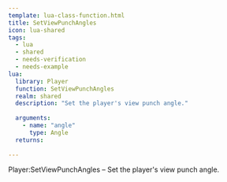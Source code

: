```yaml
---
template: lua-class-function.html
title: SetViewPunchAngles
icon: lua-shared
tags:
  - lua
  - shared
  - needs-verification
  - needs-example
lua:
  library: Player
  function: SetViewPunchAngles
  realm: shared
  description: "Set the player's view punch angle."
  
  arguments:
    - name: "angle"
      type: Angle
  returns:
    
---
```


<div class="lua__search__keywords">
Player:SetViewPunchAngles &#x2013; Set the player's view punch angle.
</div>
